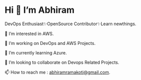  # Hi :wave: I’m Abhiram
 
DevOps Enthusiast✨OpenSource Contributor✨Learn newthings.

  👀 I’m interested in AWS.
  
  🔭 I’m working on DevOps and AWS Projects.
  
  🌱 I’m currently learning Azure.
  
  💞️ I’m looking to collaborate on Devops Related Projects.
  
  📫 How to reach me : abhiramramakoti@gmail.com.

<!---
ramakotiabhi/ramakotiabhi is a ✨ special ✨ repository because its `README.md` (this file) appears on your GitHub profile.
You can click the Preview link to take a look at your changes.
--->
